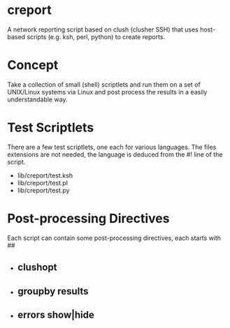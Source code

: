 # creport
A network reporting script based on clush (clusher SSH) that uses host-based scripts (e.g. ksh, perl, python) to create reports.

# Concept
Take a collection of small (shell) scriptlets and run them on a set of UNIX/Linux systems via Linux and post process the results in a easily understandable way. 

# Test Scriptlets

There are a few test scriptlets, one each for various languages. The
files extensions are not needed, the language is deduced from the #!
line of the script.

* lib/creport/test.ksh
* lib/creport/test.pl
* lib/creport/test.py

# Post-processing Directives

Each script can contain some post-processing directives, each starts with ##

* ## clushopt <extra-clush-options>
* ## groupby results
* ## errors show|hide

